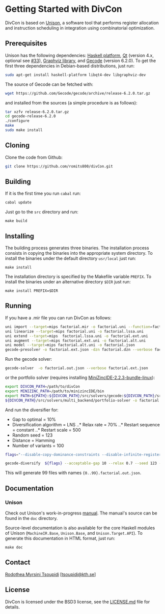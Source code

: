 # Getting Started with DivCon

DivCon is based on [Unison](https://unison-code.github.io/), a software tool that
performs register allocation and instruction scheduling in integration using
combinatorial optimization.

## Prerequisites

Unison has the following dependencies:
[Haskell platform](http://hackage.haskell.org/platform/),
[Qt](https://www.qt.io/) (version 4.x, optional see [#33](https://github.com/unison-code/unison/issues/33)),
[Graphviz library](http://www.graphviz.org/), and
[Gecode](http://www.gecode.org/) (version 6.2.0).
To get the first three dependencies in Debian-based distributions, just run:

```bash
sudo apt-get install haskell-platform libqt4-dev libgraphviz-dev
```

The source of Gecode can be fetched with:

```bash
wget https://github.com/Gecode/gecode/archive/release-6.2.0.tar.gz

```

and installed from the sources (a simple procedure is as follows):

```bash
tar xzfv release-6.2.0.tar.gz
cd gecode-release-6.2.0
./configure
make
sudo make install
```
## Cloning
Clone the code from Github:

```bash
git clone https://github.com/romits800/divCon.git
```

## Building

If it is the first time you run `cabal` run:

```bash
cabal update
```

Just go to the `src` directory and run:

```
make build
```

## Installing

The building process generates three binaries. The installation process consists
in copying the binaries into the appropriate system directory. To install the
binaries under the default directory `usr/local` just run:

```
make install
```

The installation directory is specified by the Makefile variable `PREFIX`. To
install the binaries under an alternative directory `$DIR` just run:

```
make install PREFIX=$DIR
```

## Running

If you have a .mir file you can run DivCon as follows:
```bash
uni import --target=mips factorial.mir -o factorial.uni --function=factorial --maxblocksize=50 --goal=speed
uni linearize --target=mips factorial.uni -o factorial.lssa.uni
uni extend --target=mips  factorial.lssa.uni -o factorial.ext.uni
uni augment --target=mips factorial.ext.uni -o factorial.alt.uni
uni model --target=mips factorial.alt.uni -o factorial.json 
gecode-presolver -o factorial.ext.json -dzn factorial.dzn --verbose factorial.json
```
Run the gecode solver:
```bash
gecode-solver  -o factorial.out.json --verbose factorial.ext.json
```
or the portfolio solver (requires installing [MiniZincIDE-2.2.3-bundle-linux](https://github.com/MiniZinc/MiniZincIDE/releases/tag/2.2.3)):

```bash
export DIVCON_PATH=/path/to/divCon
export MINIZINC_PATH=/path/to/minizincIDE/bin
export PATH=${PATH}:${DIVCON_PATH}/src/solvers/gecode:${DIVCON_PATH}/src/solvers/multi_backend/minizinc/:${DIVCON_PATH}/src/solvers/multi_backend/:${MINIZINC_PATH}:${DIVCON_PATH}/src/solvers/multi_backend/common/ UNISON_DIR=${DIVCON_PATH}
${DIVCON_PATH}/src/solvers/multi_backend/portfolio-solver -o factorial.out.json --verbose factorial.ext.json
```

And run the diversifier for:
* Gap to optimal = 10%
* Diversification algorithm = LNS
..* Relax rate = 70%
..* Restart sequence = constant
..* Restart scale = 500
* Random seed = 123
* Distance = Hamming
* Number of variants = 100

```bash
flags="--disable-copy-dominance-constraints --disable-infinite-register-dominance-constraints --disable-operand-symmetry-breaking-constraints --disable-register-symmetry-breaking-constraints --disable-temporary-symmetry-breaking-constraints --disable-wcet-constraints"

gecode-diversify  ${flags} --acceptable-gap 10 --relax 0.7 --seed 123 --distance hamming --div-method monolithic_lns --restart constant --restart-scale 500 --number-divs 100 --solver-file factorial.out.json --use-optimal-for-diversification  --divs-dir $DIVS_DIR -o factorial.out.json --enable-solver-solution-brancher --branching clrandom  factorial.ext.json
```
This will generate 99 files with names `{0..99}.factorial.out.json`.

## Documentation

### Unison

Check out Unison's work-in-progress
[manual](https://unison-code.github.io/doc/manual.pdf). The manual's source can
be found in the `doc` directory.

Source-level documentation is also available for the core Haskell modules of
Unison (`MachineIR.Base`, `Unison.Base`, and `Unison.Target.API`). To generate
this documentation in HTML format, just run:

```
make doc
```

## Contact

[Rodothea Myrsini Tsoupidi](https://www.kth.se/profile/tsoupidi/) [<tsoupidi@kth.se>]

## License

DivCon is licensed under the BSD3 license, see the [LICENSE.md](LICENSE.md) file
for details.


